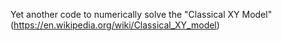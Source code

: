 Yet another code to numerically solve the "Classical XY Model"
(https://en.wikipedia.org/wiki/Classical_XY_model)

